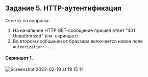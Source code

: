 ## Задание 5. HTTP-аутентификация

Ответы на вопросы:

1. На начальное HTTP GET-сообщение пришел ответ "401 Unauthorized" (см. скриншот)
2. Во втором сообщении от браузера включается новое поле `Authorization: ...`

#### Скриншот 1.
![Screenshot 2023-02-19 at 19 15 11](https://user-images.githubusercontent.com/65076429/219960410-78a04e2b-4cd5-4800-85f1-dec5dadbd220.png)
